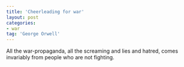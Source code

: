 ```yaml
---
title: 'Cheerleading for war'
layout: post
categories:
- war
tag: 'George Orwell'
---
```


All the war-propaganda, all the screaming and lies and hatred, comes invariably from people who are not fighting.